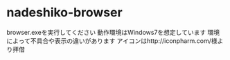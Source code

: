 # nadeshiko-browser
browser.exeを実行してください
動作環境はWindows7を想定しています
環境によって不具合や表示の違いがあります
アイコンはhttp://iconpharm.com/様より拝借
